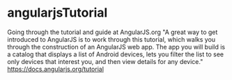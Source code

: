 # angularjsTutorial
Going through the tutorial and guide at AngularJS.org
"A great way to get introduced to AngularJS is to work through this tutorial, which walks you through the construction of an AngularJS web app. The app you will build is a catalog that displays a list of Android devices, lets you filter the list to see only devices that interest you, and then view details for any device." 
https://docs.angularjs.org/tutorial
